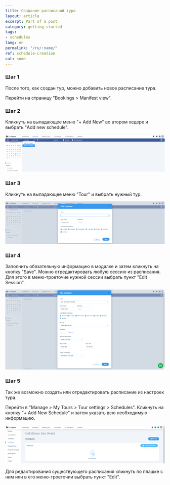 ```yaml
---
title: Создание расписаний тура
layout: article
excerpt: Part of a post
category: getting-started
tags:
- schedules
lang: en
permalink: "/ru/:name/"
ref: schedule-creation
cat: some
---
```


### **Шаг 1**

После того, как создан тур, можно добавить новое расписание тура. 

Перейти на страницу "Bookings > Manifest view".

### **Шаг 2**

Кликнуть на выпадающее меню "+ Add New" во втором хедере и выбрать "Add new schedule".

![Creating_a_tour_schedules1](/assets/images/creating_a_tour_schedules1.png)

### **Шаг 3**

Кликнуть на выпадающее меню "Tour" и выбрать нужный тур.

![Creating_a_tour_schedules3](/assets/images/creating_a_tour_schedules3.png)

### **Шаг 4**

Заполнить обязательную информацию в модалке и затем кликнуть на кнопку "Save". Можно отредактировать любую сессию из расписания. Для этого в меню-троеточие нужной сессии выбрать пункт "Edit Session".

![Creating_a_tour_schedules4](/assets/images/creating_a_tour_schedules4.png)

### **Шаг 5**

Так же возможно создать или отредактировать расписание из настроек тура.

Перейти в "Manage > My Tours > Tour settings > Schedules". Кликнуть на кнопку "+ Add New Schedule" и затем указать всю необходимую информацию. 

![Creating_a_tour_schedules2](/assets/images/creating_a_tour_schedules2.png)

Для редактирования существующего расписания кликнуть по плашке с ним или в его меню-троеточии выбрать пункт "Edit".